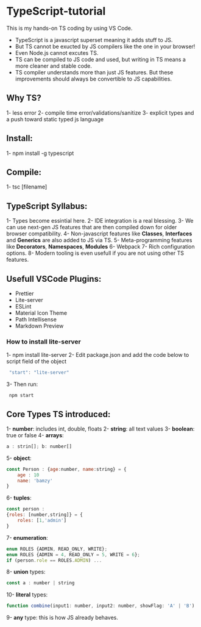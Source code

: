 # TypeScript-tutorial

This is my hands-on TS coding by using VS Code.

* TypeScript is a javascript superset meaning it adds stuff to JS.
* But TS cannot be exucted by JS compilers like the one in your browser!
* Even Node.js cannot excutes TS.
* TS can be compiled to JS code and used, but writing in TS means a more cleaner and stable code.
* TS compiler understands more than just JS features. But these improvements should always be convertible to JS capabilities.

## Why TS?
1- less error
2- compile time error/validations/sanitize
3- explicit types and a push toward static typed js language 

## Install:
1- npm install -g typescript
## Compile:
1- tsc [filename]

## TypeScript Syllabus:

1- Types become essintial here.
2- IDE integration is a real blessing.
3- We can use next-gen JS features that are then compiled down for older browser compatibility.
4- Non-javascript features like **Classes**, **Interfaces** and **Generics** are also added to JS via TS.
5- Meta-programming features like **Decorators**, **Namespaces**, **Modules** 
6- Webpack
7- Rich configuration options.
8- Modern tooling is even usefull if you are not using other TS features.


## Usefull VSCode Plugins:
* Prettier
* Lite-server
* ESLint
* Material Icon Theme
* Path Intellisense
* Markdown Preview

### How to install lite-server
1- npm install lite-server
2- Edit  package.json and add the code below to script field of the object
```javascript
 "start": "lite-server"
```
3- Then run:
```npm
 npm start 
 ```



 ## Core Types TS introduced:
 1- **number**: includes int, double, floats 
 2- **string**: all text values
 3- **boolean**: true or false
 4- **arrays**: 
 ```javascript 
 a : strin[]; b: number[]
 ```
 5- **object**: 
 ```javascript 
 const Person : {age:number, name:string} = {
     age : 10
     name: 'bamzy'
 }
 ```
 6- **tuples**: 
 ```javascript
 const person : 
 {roles: [number,string]} = {
     roles: [1,'admin']
 } 
 ```
 7- **enumeration**:
 ```javascript
 enum ROLES {ADMIN, READ_ONLY, WRITE};
 enum ROLES {ADMIN = 4, READ_ONLY = 5, WRITE = 6};
if (person.role == ROLES.ADMIN) ...
```

8- **union** types:
```javascript
const a : number | string
```
10- **literal** types:
```javascript
function combine(input1: number, input2: number, showFlag: 'A' | 'B')
```

9- **any** type: this is how JS already behaves.
